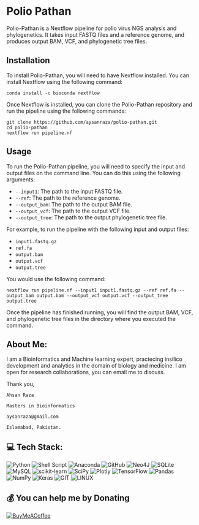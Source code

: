 # Polio Pathan

Polio-Pathan is a Nextflow pipeline for polio virus NGS analysis and phylogenetics. It takes input FASTQ files and a reference genome, and produces output BAM, VCF, and phylogenetic tree files.

## Installation

To install Polio-Pathan, you will need to have Nextflow installed. You can install Nextflow using the following command:

```
conda install -c bioconda nextflow
```

Once Nextflow is installed, you can clone the Polio-Pathan repository and run the pipeline using the following commands:

```
git clone https://github.com/aysanraza/polio-pathan.git
cd polio-pathan
nextflow run pipeline.nf
```

## Usage

To run the Polio-Pathan pipeline, you will need to specify the input and output files on the command line. You can do this using the following arguments:

* `--input1`: The path to the input FASTQ file.
* `--ref`: The path to the reference genome.
* `--output_bam`: The path to the output BAM file.
* `--output_vcf`: The path to the output VCF file.
* `--output_tree`: The path to the output phylogenetic tree file.

For example, to run the pipeline with the following input and output files:

* `input1.fastq.gz`
* `ref.fa`
* `output.bam`
* `output.vcf`
* `output.tree`

You would use the following command:


`nextflow run pipeline.nf --input1 input1.fastq.gz --ref ref.fa --output_bam output.bam --output_vcf output.vcf --output_tree output.tree`


Once the pipeline has finished running, you will find the output BAM, VCF, and phylogenetic tree files in the directory where you executed the command.

## About Me:

I am a Bioinformatics and Machine learning expert, practecing insilico development and analytics in the domain of biology and medicine. I am open for research collaborations, you can email me to discuss.

Thank you,
```
Ahsan Raza

Masters in Bioinformatics

aysanraza@gmail.com

Islamabad, Pakistan.
```

## 💻 Tech Stack:
![Python](https://img.shields.io/badge/python-3670A0?style=for-the-badge&logo=python&logoColor=ffdd54) ![Shell Script](https://img.shields.io/badge/shell_script-%23121011.svg?style=for-the-badge&logo=gnu-bash&logoColor=white) ![Anaconda](https://img.shields.io/badge/Anaconda-%2344A833.svg?style=for-the-badge&logo=anaconda&logoColor=white) ![GitHub](https://img.shields.io/badge/GitHub-%23121011.svg?style=for-the-badge&logo=github&logoColor=white) 	![Neo4J](https://img.shields.io/badge/Neo4j-008CC1?style=for-the-badge&logo=neo4j&logoColor=white) ![SQLite](https://img.shields.io/badge/sqlite-%2307405e.svg?style=for-the-badge&logo=sqlite&logoColor=white) ![MySQL](https://img.shields.io/badge/mysql-%2300f.svg?style=for-the-badge&logo=mysql&logoColor=white) ![scikit-learn](https://img.shields.io/badge/scikit--learn-%23F7931E.svg?style=for-the-badge&logo=scikit-learn&logoColor=white) ![SciPy](https://img.shields.io/badge/SciPy-%230C55A5.svg?style=for-the-badge&logo=scipy&logoColor=%white) ![Plotly](https://img.shields.io/badge/Plotly-%233F4F75.svg?style=for-the-badge&logo=plotly&logoColor=white) ![TensorFlow](https://img.shields.io/badge/TensorFlow-%23FF6F00.svg?style=for-the-badge&logo=TensorFlow&logoColor=white) ![Pandas](https://img.shields.io/badge/pandas-%23150458.svg?style=for-the-badge&logo=pandas&logoColor=white) ![NumPy](https://img.shields.io/badge/numpy-%23013243.svg?style=for-the-badge&logo=numpy&logoColor=white) ![Keras](https://img.shields.io/badge/Keras-%23D00000.svg?style=for-the-badge&logo=Keras&logoColor=white) ![GIT](https://img.shields.io/badge/Git-fc6d26?style=for-the-badge&logo=git&logoColor=white) ![LINUX](https://img.shields.io/badge/Linux-FCC624?style=for-the-badge&logo=linux&logoColor=black)

 ## 💰 You can help me by Donating
  [![BuyMeACoffee](https://img.shields.io/badge/Buy%20Me%20a%20Coffee-ffdd00?style=for-the-badge&logo=buy-me-a-coffee&logoColor=black)](https://buymeacoffee.com/https://www.buymeacoffee.com/aysanraza)
